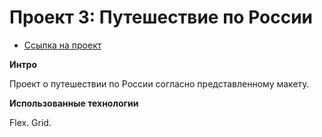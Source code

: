 # Проект 3: Путешествие по России


* [Ссылка на проект](https://www.)

**Интро**

Проект о путешествии по России согласно представленному макету.

**Использованные технологии**

Flex. 
Grid.



